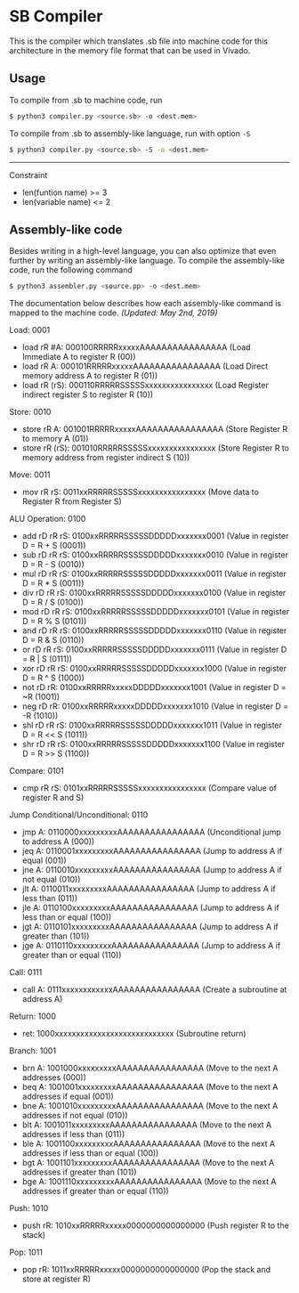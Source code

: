 # SB Compiler

This is the compiler which translates .sb file into machine code for this architecture in the memory file format that can be used in Vivado.

## Usage

To compile from .sb to machine code, run

```sh
$ python3 compiler.py <source.sb> -o <dest.mem>
```

To compile from .sb to assembly-like language, run with option `-S`

```sh
$ python3 compiler.py <source.sb> -S -o <dest.mem>
```

---

Constraint

- len(funtion name) >= 3
- len(variable name) <= 2

## Assembly-like code

Besides writing in a high-level language, you can also optimize that even further by writing an assembly-like language. To compile the assembly-like code, run the following command

```sh
$ python3 assembler.py <source.pp> -o <dest.mem>
```

The documentation below describes how each assembly-like command is mapped to the machine code. *(Updated: May 2nd, 2019)*

Load: 0001
- load rR #A:   000100RRRRRxxxxxAAAAAAAAAAAAAAAA (Load Immediate A to register R (00))
- load rR A:    000101RRRRRxxxxxAAAAAAAAAAAAAAAA (Load Direct memory address A to register R (01))
- load rR (rS): 000110RRRRRSSSSSxxxxxxxxxxxxxxxx (Load Register indirect register S to register R (10))

Store: 0010
- store rR A:    001001RRRRRxxxxxAAAAAAAAAAAAAAAA (Store Register R to memory A (01))
- store rR (rS): 001010RRRRRSSSSSxxxxxxxxxxxxxxxx (Store Register R to memory address from register indirect S (10))

Move: 0011
- mov rR rS: 0011xxRRRRRSSSSSxxxxxxxxxxxxxxxx (Move data to Register R from Register S)

ALU Operation: 0100
- add rD rR rS: 0100xxRRRRRSSSSSDDDDDxxxxxxx0001 (Value in register D = R + S (0001))
- sub rD rR rS: 0100xxRRRRRSSSSSDDDDDxxxxxxx0010 (Value in register D = R - S (0010))
- mul rD rR rS: 0100xxRRRRRSSSSSDDDDDxxxxxxx0011 (Value in register D = R * S (0011))
- div rD rR rS: 0100xxRRRRRSSSSSDDDDDxxxxxxx0100 (Value in register D = R / S (0100))
- mod rD rR rS: 0100xxRRRRRSSSSSDDDDDxxxxxxx0101 (Value in register D = R % S (0101))
- and rD rR rS: 0100xxRRRRRSSSSSDDDDDxxxxxxx0110 (Value in register D = R & S (0110))
- or rD rR rS:  0100xxRRRRRSSSSSDDDDDxxxxxxx0111 (Value in register D = R | S (0111))
- xor rD rR rS: 0100xxRRRRRSSSSSDDDDDxxxxxxx1000 (Value in register D = R ^ S (1000))
- not rD rR:    0100xxRRRRRxxxxxDDDDDxxxxxxx1001 (Value in register D = ~R (1001))
- neg rD rR:    0100xxRRRRRxxxxxDDDDDxxxxxxx1010 (Value in register D = -R (1010))
- shl rD rR rS: 0100xxRRRRRSSSSSDDDDDxxxxxxx1011 (Value in register D = R << S (1011))
- shr rD rR rS: 0100xxRRRRRSSSSSDDDDDxxxxxxx1100 (Value in register D = R >> S (1100))

Compare: 0101
- cmp rR rS: 0101xxRRRRRSSSSSxxxxxxxxxxxxxxxx (Compare value of register R and S)

Jump Conditional/Unconditional: 0110
- jmp A:     0110000xxxxxxxxxAAAAAAAAAAAAAAAA (Unconditional jump to address A (000))
- jeq A:     0110001xxxxxxxxxAAAAAAAAAAAAAAAA (Jump to address A if equal (001))
- jne A:     0110010xxxxxxxxxAAAAAAAAAAAAAAAA (Jump to address A if not equal (010))
- jlt A:     0110011xxxxxxxxxAAAAAAAAAAAAAAAA (Jump to address A if less than (011))
- jle A:     0110100xxxxxxxxxAAAAAAAAAAAAAAAA (Jump to address A if less than or equal (100))
- jgt A:     0110101xxxxxxxxxAAAAAAAAAAAAAAAA (Jump to address A if greater than (101))
- jge A:     0110110xxxxxxxxxAAAAAAAAAAAAAAAA (Jump to address A if greater than or equal (110))

Call: 0111
- call A:    0111xxxxxxxxxxxxAAAAAAAAAAAAAAAA (Create a subroutine at address A)

Return: 1000
- ret:       1000xxxxxxxxxxxxxxxxxxxxxxxxxxxx (Subroutine return)

Branch: 1001
- brn A:     1001000xxxxxxxxxAAAAAAAAAAAAAAAA (Move to the next A addresses (000))
- beq A:     1001001xxxxxxxxxAAAAAAAAAAAAAAAA (Move to the next A addresses if equal (001))
- bne A:     1001010xxxxxxxxxAAAAAAAAAAAAAAAA (Move to the next A addresses if not equal (010))
- blt A:     1001011xxxxxxxxxAAAAAAAAAAAAAAAA (Move to the next A addresses if less than (011))
- ble A:     1001100xxxxxxxxxAAAAAAAAAAAAAAAA (Move to the next A addresses if less than or equal (100))
- bgt A:     1001101xxxxxxxxxAAAAAAAAAAAAAAAA (Move to the next A addresses if greater than (101))
- bge A:     1001110xxxxxxxxxAAAAAAAAAAAAAAAA (Move to the next A addresses if greater than or equal (110))

Push: 1010
- push rR:   1010xxRRRRRxxxxx0000000000000000 (Push register R to the stack)

Pop: 1011
- pop rR:    1011xxRRRRRxxxxx0000000000000000 (Pop the stack and store at register R)
